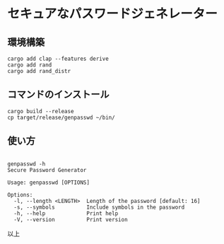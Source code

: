# セキュアなパスワードジェネレーター

## 環境構築
```
cargo add clap --features derive
cargo add rand
cargo add rand_distr
```

## コマンドのインストール
```
cargo build --release
cp target/release/genpasswd ~/bin/
```

## 使い方
```

genpasswd -h
Secure Password Generator

Usage: genpasswd [OPTIONS]

Options:
  -l, --length <LENGTH>  Length of the password [default: 16]
  -s, --symbols          Include symbols in the password
  -h, --help             Print help
  -V, --version          Print version
```

以上